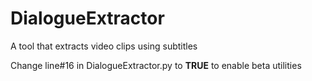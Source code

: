 # DialogueExtractor
A tool that extracts video clips using subtitles

Change line#16 in DialogueExtractor.py to **TRUE** to enable beta utilities